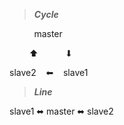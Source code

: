 > ***Cycle***


&nbsp; &nbsp; &nbsp; &nbsp; &nbsp; master

&nbsp; &nbsp; &nbsp; &nbsp; ⬆ &nbsp; &nbsp; &nbsp; &nbsp; &nbsp; ⬇

slave2 &nbsp; &nbsp;⬅&nbsp; &nbsp; slave1


> ***Line***

slave1 ⬌ master ⬌ slave2